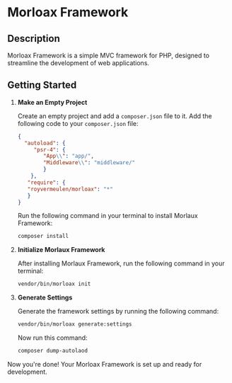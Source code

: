# Morloax Framework

## Description
Morloax Framework is a simple MVC framework for PHP, designed to streamline the development of web applications.

## Getting Started

1. **Make an Empty Project**

   Create an empty project and add a `composer.json` file to it. Add the following code to your `composer.json` file:

    ```json
   {
      "autoload": {
         "psr-4": {
            "App\\": "app/",
            "Middleware\\": "middleware/"
            }
        },
       "require": {
       "royvermeulen/morloax": "*"
       }
   }
    ```

   Run the following command in your terminal to install Morlaux Framework:

    ```bash
    composer install
    ```

2. **Initialize Morlaux Framework**

   After installing Morlaux Framework, run the following command in your terminal:

    ```bash
    vendor/bin/morloax init
    ```

3. **Generate Settings**

   Generate the framework settings by running the following command:

    ```bash
    vendor/bin/morloax generate:settings
    ```
   Now run this command:
   ```bash 
   composer dump-autolaod
    ```

Now you're done! Your Morloax Framework is set up and ready for development.
